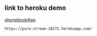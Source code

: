 ## link to heroku demo 
[phonebookApp](https://pure-stream-28272.herokuapp.com/)

`https://pure-stream-28272.herokuapp.com/`
